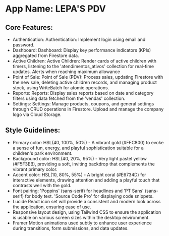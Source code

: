 # **App Name**: LEPA'S PDV

## Core Features:

- Authentication: Authentication: Implement login using email and password.
- Dashboard: Dashboard: Display key performance indicators (KPIs) aggregated from Firestore data.
- Active Children: Active Children: Render cards of active children with timers, listening to the 'atendimentos_ativos' collection for real-time updates. Alerts when reaching maximum allowance
- Point of Sale: Point of Sale (PDV): Process sales, updating Firestore with the new sale, deleting active children records, and managing product stock, using WriteBatch for atomic operations.
- Reports: Reports: Display sales reports based on date and category filters using data fetched from the 'vendas' collection.
- Settings: Settings: Manage products, coupons, and general settings through CRUD operations in Firestore.  Upload and manage the company logo via Cloud Storage.

## Style Guidelines:

- Primary color: HSL(40, 100%, 50%) - A vibrant gold (#FFC800) to evoke a sense of fun, energy, and playful sophistication suitable for a children's park environment.
- Background color: HSL(40, 20%, 95%) - Very light pastel yellow (#F5F3EB), providing a soft, inviting backdrop that complements the vibrant primary color.
- Accent color: HSL(10, 80%, 55%) - A bright coral (#E6734D) for interactive elements, drawing attention and adding a playful touch that contrasts well with the gold.
- Font pairing: 'Poppins' (sans-serif) for headlines and 'PT Sans' (sans-serif) for body text. 'Source Code Pro' for displaying code snippets.
- Lucide React icon set will provide a consistent and modern look across the application, ensuring ease of use.
- Responsive layout design, using Tailwind CSS to ensure the application is usable on various screen sizes within the desktop environment.
- Framer Motion animations used subtly to enhance user experience during transitions, form submissions, and data updates.